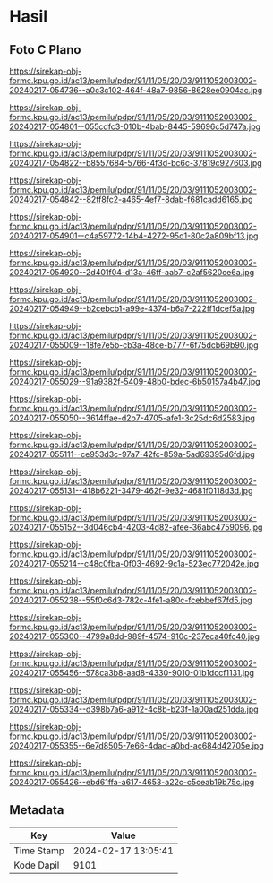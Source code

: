 # Hasil

## Foto C Plano

https://sirekap-obj-formc.kpu.go.id/ac13/pemilu/pdpr/91/11/05/20/03/9111052003002-20240217-054736--a0c3c102-464f-48a7-9856-8628ee0904ac.jpg

https://sirekap-obj-formc.kpu.go.id/ac13/pemilu/pdpr/91/11/05/20/03/9111052003002-20240217-054801--055cdfc3-010b-4bab-8445-59696c5d747a.jpg

https://sirekap-obj-formc.kpu.go.id/ac13/pemilu/pdpr/91/11/05/20/03/9111052003002-20240217-054822--b8557684-5766-4f3d-bc6c-37819c927603.jpg

https://sirekap-obj-formc.kpu.go.id/ac13/pemilu/pdpr/91/11/05/20/03/9111052003002-20240217-054842--82ff8fc2-a465-4ef7-8dab-f681cadd6165.jpg

https://sirekap-obj-formc.kpu.go.id/ac13/pemilu/pdpr/91/11/05/20/03/9111052003002-20240217-054901--c4a59772-14b4-4272-95d1-80c2a809bf13.jpg

https://sirekap-obj-formc.kpu.go.id/ac13/pemilu/pdpr/91/11/05/20/03/9111052003002-20240217-054920--2d401f04-d13a-46ff-aab7-c2af5620ce6a.jpg

https://sirekap-obj-formc.kpu.go.id/ac13/pemilu/pdpr/91/11/05/20/03/9111052003002-20240217-054949--b2cebcb1-a99e-4374-b6a7-222ff1dcef5a.jpg

https://sirekap-obj-formc.kpu.go.id/ac13/pemilu/pdpr/91/11/05/20/03/9111052003002-20240217-055009--18fe7e5b-cb3a-48ce-b777-6f75dcb69b90.jpg

https://sirekap-obj-formc.kpu.go.id/ac13/pemilu/pdpr/91/11/05/20/03/9111052003002-20240217-055029--91a9382f-5409-48b0-bdec-6b50157a4b47.jpg

https://sirekap-obj-formc.kpu.go.id/ac13/pemilu/pdpr/91/11/05/20/03/9111052003002-20240217-055050--3614ffae-d2b7-4705-afe1-3c25dc6d2583.jpg

https://sirekap-obj-formc.kpu.go.id/ac13/pemilu/pdpr/91/11/05/20/03/9111052003002-20240217-055111--ce953d3c-97a7-42fc-859a-5ad69395d6fd.jpg

https://sirekap-obj-formc.kpu.go.id/ac13/pemilu/pdpr/91/11/05/20/03/9111052003002-20240217-055131--418b6221-3479-462f-9e32-4681f0118d3d.jpg

https://sirekap-obj-formc.kpu.go.id/ac13/pemilu/pdpr/91/11/05/20/03/9111052003002-20240217-055152--3d046cb4-4203-4d82-afee-36abc4759096.jpg

https://sirekap-obj-formc.kpu.go.id/ac13/pemilu/pdpr/91/11/05/20/03/9111052003002-20240217-055214--c48c0fba-0f03-4692-9c1a-523ec772042e.jpg

https://sirekap-obj-formc.kpu.go.id/ac13/pemilu/pdpr/91/11/05/20/03/9111052003002-20240217-055238--55f0c6d3-782c-4fe1-a80c-fcebbef67fd5.jpg

https://sirekap-obj-formc.kpu.go.id/ac13/pemilu/pdpr/91/11/05/20/03/9111052003002-20240217-055300--4799a8dd-989f-4574-910c-237eca40fc40.jpg

https://sirekap-obj-formc.kpu.go.id/ac13/pemilu/pdpr/91/11/05/20/03/9111052003002-20240217-055456--578ca3b8-aad8-4330-9010-01b1dccf1131.jpg

https://sirekap-obj-formc.kpu.go.id/ac13/pemilu/pdpr/91/11/05/20/03/9111052003002-20240217-055334--d398b7a6-a912-4c8b-b23f-1a00ad251dda.jpg

https://sirekap-obj-formc.kpu.go.id/ac13/pemilu/pdpr/91/11/05/20/03/9111052003002-20240217-055355--6e7d8505-7e66-4dad-a0bd-ac684d42705e.jpg

https://sirekap-obj-formc.kpu.go.id/ac13/pemilu/pdpr/91/11/05/20/03/9111052003002-20240217-055426--ebd61ffa-a617-4653-a22c-c5ceab19b75c.jpg


## Metadata

| Key        | Value               |
| ---------- | ------------------- |
| Time Stamp | 2024-02-17 13:05:41 |
| Kode Dapil | 9101                |



